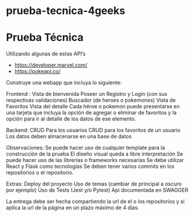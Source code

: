 # prueba-tecnica-4geeks

# Prueba Técnica


Utilizando algunas de estas API’s 

- https://developer.marvel.com/
- https://pokeapi.co/

Construye una webapp que incluya lo siguiente: 

Frontend : 
Vista de bienvenida
Poseer un Registro y Login (con sus respectivas validaciones)
Buscador (de heroes o pokemones) 
Vista de Favoritos
Vista del detalle
Cada héroe o pokemon puede presentarse en una tarjeta que incluya la opción de agregar o eliminar de favoritos y la opción para ir al detalle de los datos de ese elemento.


Backend: 
CRUD Para los usuarios
CRUD para los favoritos de un usuario
Los datos deben almacenarse en una base de datos

Observaciones: 
Se puede hacer uso de cualquier template para la construcción de la prueba
El diseño visual queda a libre interpretación
Se puede hacer uso de las librerías o frameworks necesarias
Se debe utilizar React y Flask como tecnologías
Se deben tener varios commits en los repositorios o el repositorio. 

Extras: 
Deploy del proyecto
Uso de temas (cambiar de principal a oscuro por ejemplo)
Uso de Tests (Jest y/o Pytest)
Api documentada en SWAGGER

La entrega debe ser hecha compartiendo la url de el o los repositorios y si aplica la url de la página en un plazo máximo de 4 días. 

